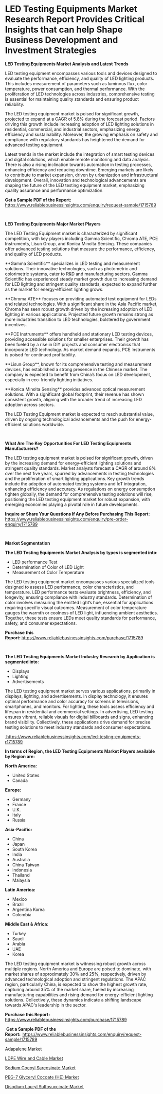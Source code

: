 <p><h1>LED Testing Equipments Market Research Report Provides Critical Insights that can help Shape Business Development and Investment Strategies</h1></p><p><strong>LED Testing Equipments Market Analysis and Latest Trends</strong></p>
<p><p>LED testing equipment encompasses various tools and devices designed to evaluate the performance, efficiency, and quality of LED lighting products. This includes measurement of parameters such as luminous flux, color temperature, power consumption, and thermal performance. With the proliferation of LED technologies across industries, comprehensive testing is essential for maintaining quality standards and ensuring product reliability.</p><p>The LED testing equipment market is poised for significant growth, projected to expand at a CAGR of 5.8% during the forecast period. Factors driving this growth include increasing adoption of LED lighting solutions in residential, commercial, and industrial sectors, emphasizing energy efficiency and sustainability. Moreover, the growing emphasis on safety and compliance with regulatory standards has heightened the demand for advanced testing equipment.</p><p>Latest trends in the market include the integration of smart testing devices and digital solutions, which enable remote monitoring and data analysis. There is also a rising inclination towards automation in testing processes, enhancing efficiency and reducing downtime. Emerging markets are likely to contribute to market expansion, driven by urbanization and infrastructural development. Overall, innovation and technological advancements are shaping the future of the LED testing equipment market, emphasizing quality assurance and performance optimization.</p></p>
<p><strong>Get a Sample PDF of the Report:&nbsp;</strong> <a href="https://www.reliablebusinessinsights.com/enquiry/request-sample/1715789?utm_campaign=57&utm_medium=2&utm_source=Github&utm_content=ia&utm_term=28032025&utm_id=led-testing-equipments">https://www.reliablebusinessinsights.com/enquiry/request-sample/1715789</a></p>
<p>&nbsp;</p>
<p><strong>LED Testing Equipments Major Market Players</strong></p>
<p><p>The LED Testing Equipment market is characterized by significant competition, with key players including Gamma Scientific, Chroma ATE, PCE Instruments, Lisun Group, and Konica Minolta Sensing. These companies offer advanced testing solutions that measure the performance, efficiency, and quality of LED products.</p><p>**Gamma Scientific** specializes in LED testing and measurement solutions. Their innovative technologies, such as photometric and colorimetric systems, cater to R&D and manufacturing sectors. Gamma Scientific has experienced steady market growth due to increasing demand for LED lighting and stringent quality standards, expected to expand further as the market for energy-efficient lighting grows.</p><p>**Chroma ATE** focuses on providing automated test equipment for LEDs and related technologies. With a significant share in the Asia Pacific market, Chroma has seen robust growth driven by the increasing adoption of LED lighting in various applications. Projected future growth remains strong as more industries transition to LED technologies, bolstered by government incentives.</p><p>**PCE Instruments** offers handheld and stationary LED testing devices, providing accessible solutions for smaller enterprises. Their growth has been fueled by a rise in DIY projects and consumer electronics that incorporate LED technology. As market demand expands, PCE Instruments is poised for continued profitability.</p><p>**Lisun Group**, known for its comprehensive testing and measurement devices, has established a strong presence in the Chinese market. The company is expected to benefit from China’s focus on LED development, especially in eco-friendly lighting initiatives.</p><p>**Konica Minolta Sensing** provides advanced optical measurement solutions. With a significant global footprint, their revenue has shown consistent growth, aligning with the broader trend of increasing LED adoption across sectors.</p><p>The LED Testing Equipment market is expected to reach substantial value, driven by ongoing technological advancements and the push for energy-efficient solutions worldwide.</p></p>
<p>&nbsp;</p>
<p><strong>What Are The Key Opportunities For LED Testing Equipments Manufacturers?</strong></p>
<p><p>The LED testing equipment market is poised for significant growth, driven by the increasing demand for energy-efficient lighting solutions and stringent quality standards. Market analysts forecast a CAGR of around 8% over the next five years, spurred by advancements in testing technologies and the proliferation of smart lighting applications. Key growth trends include the adoption of automated testing systems and IoT integration, enhancing efficiency and accuracy. As regulations on energy consumption tighten globally, the demand for comprehensive testing solutions will rise, positioning the LED testing equipment market for robust expansion, with emerging economies playing a pivotal role in future developments.</p></p>
<p><strong>Inquire or Share Your Questions If Any Before Purchasing This Report:</strong> <a href="https://www.reliablebusinessinsights.com/enquiry/pre-order-enquiry/1715789?utm_campaign=57&utm_medium=2&utm_source=Github&utm_content=ia&utm_term=28032025&utm_id=led-testing-equipments">https://www.reliablebusinessinsights.com/enquiry/pre-order-enquiry/1715789</a></p>
<p>&nbsp;</p>
<p><strong>Market Segmentation</strong></p>
<p><strong>The LED Testing Equipments Market Analysis by types is segmented into:</strong></p>
<p><ul><li>LED performance Test</li><li>Determination of Color of LED Light</li><li>Measurement of Color Temperature</li></ul></p>
<p><p>The LED testing equipment market encompasses various specialized tools designed to assess LED performance, color characteristics, and temperature. LED performance tests evaluate brightness, efficiency, and longevity, ensuring compliance with industry standards. Determination of color involves measuring the emitted light’s hue, essential for applications requiring specific visual outcomes. Measurement of color temperature gauges the warmth or coolness of LED light, influencing ambient aesthetics. Together, these tests ensure LEDs meet quality standards for performance, safety, and consumer expectations.</p></p>
<p><strong>Purchase this Report:&nbsp;</strong><a href="https://www.reliablebusinessinsights.com/purchase/1715789?utm_campaign=57&utm_medium=2&utm_source=Github&utm_content=ia&utm_term=28032025&utm_id=led-testing-equipments">https://www.reliablebusinessinsights.com/purchase/1715789</a></p>
<p>&nbsp;</p>
<p><strong>The LED Testing Equipments Market Industry Research by Application is segmented into:</strong></p>
<p><ul><li>Displays</li><li>Lighting</li><li>Advertisements</li></ul></p>
<p><p>The LED testing equipment market serves various applications, primarily in displays, lighting, and advertisements. In display technology, it ensures optimal performance and color accuracy for screens in televisions, smartphones, and monitors. For lighting, these tools assess efficiency and lifespan in residential and commercial settings. In advertising, LED testing ensures vibrant, reliable visuals for digital billboards and signs, enhancing brand visibility. Collectively, these applications drive demand for precise testing solutions to meet industry standards and consumer expectations.</p></p>
<p><a href="https://www.reliablebusinessinsights.com/led-testing-equipments-r1715789?utm_campaign=57&utm_medium=2&utm_source=Github&utm_content=ia&utm_term=28032025&utm_id=led-testing-equipments">&nbsp;https://www.reliablebusinessinsights.com/led-testing-equipments-r1715789</a></p>
<p><strong>In terms of Region, the LED Testing Equipments Market Players available by Region are:</strong></p>
<p>
    <p> <strong> North America: </strong>
        <ul>
            <li>United States</li>
            <li>Canada</li>
        </ul>
        </p> 
    <p> <strong> Europe: </strong>
        <ul>
            <li>Germany</li>
            <li>France</li>
            <li>U.K.</li>
            <li>Italy</li>
            <li>Russia</li>
        </ul>
        </p> 
    <p> <strong> Asia-Pacific: </strong>
        <ul>
            <li>China</li>
            <li>Japan</li>
            <li>South Korea</li>
            <li>India</li>
            <li>Australia</li>
            <li>China Taiwan</li>
            <li>Indonesia</li>
            <li>Thailand</li>
            <li>Malaysia</li>
        </ul>
        </p> 
    <p> <strong> Latin America: </strong>
        <ul>
            <li>Mexico</li>
            <li>Brazil</li>
            <li>Argentina Korea</li>
            <li>Colombia</li>
        </ul>
        </p> 
    <p> <strong> Middle East & Africa: </strong>
        <ul>
            <li>Turkey</li>
            <li>Saudi</li>
            <li>Arabia</li>
            <li>UAE</li>
            <li>Korea</li>
        </ul>
    </p>
    </p>
<p><p>The LED testing equipment market is witnessing robust growth across multiple regions. North America and Europe are poised to dominate, with market shares of approximately 30% and 25%, respectively, driven by advanced technological adoption and stringent regulations. The APAC region, particularly China, is expected to show the highest growth rate, capturing around 35% of the market share, fueled by increasing manufacturing capabilities and rising demand for energy-efficient lighting solutions. Collectively, these dynamics indicate a shifting landscape towards APAC's leadership in the sector.</p></p>
<p><strong>Purchase this Report: </strong><a href="https://www.reliablebusinessinsights.com/purchase/1715789?utm_campaign=57&utm_medium=2&utm_source=Github&utm_content=ia&utm_term=28032025&utm_id=led-testing-equipments">https://www.reliablebusinessinsights.com/purchase/1715789</a></p>
<p>&nbsp;<strong>Get a Sample PDF of the Report:&nbsp;&nbsp;</strong><a href="https://www.reliablebusinessinsights.com/enquiry/request-sample/1715789?utm_campaign=57&utm_medium=2&utm_source=Github&utm_content=ia&utm_term=28032025&utm_id=led-testing-equipments">https://www.reliablebusinessinsights.com/enquiry/request-sample/1715789</a></p>
<p><strong></strong></p>
<p><p><a href="https://github.com/brinnoifon/Market-Research-Report-List-1/blob/main/adapalene-market.md?utm_campaign=57&utm_medium=2&utm_source=Github&utm_content=ia&utm_term=28032025&utm_id=led-testing-equipments">Adapalene Market</a></p><p><a href="https://github.com/rjaibiagha/Market-Research-Report-List-1/blob/main/ldpe-wire-and-cable-market.md?utm_campaign=57&utm_medium=2&utm_source=Github&utm_content=ia&utm_term=28032025&utm_id=led-testing-equipments">LDPE Wire and Cable Market</a></p><p><a href="https://github.com/godekkutero4/Market-Research-Report-List-1/blob/main/sodium-cocoyl-sarcosinate-market.md?utm_campaign=57&utm_medium=2&utm_source=Github&utm_content=ia&utm_term=28032025&utm_id=led-testing-equipments">Sodium Cocoyl Sarcosinate Market</a></p><p><a href="https://github.com/abdhsheila7/Market-Research-Report-List-1/blob/main/peg-7-glyceryl-cocoate-he-market.md?utm_campaign=57&utm_medium=2&utm_source=Github&utm_content=ia&utm_term=28032025&utm_id=led-testing-equipments">PEG-7 Glyceryl Cocoate (HE) Market</a></p><p><a href="https://github.com/rumaskdallys2/Market-Research-Report-List-1/blob/main/disodium-lauryl-sulfosuccinate-market.md?utm_campaign=57&utm_medium=2&utm_source=Github&utm_content=ia&utm_term=28032025&utm_id=led-testing-equipments">Disodium Lauryl Sulfosuccinate Market</a></p></p>